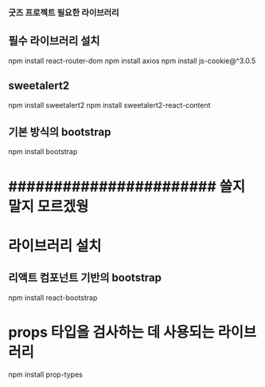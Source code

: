 ### 굿즈 프로젝트 필요한 라이브러리 

## 필수 라이브러리 설치
npm install react-router-dom
npm install axios
npm install js-cookie@^3.0.5

## sweetalert2
npm install sweetalert2
npm install sweetalert2-react-content

## 기본 방식의  bootstrap
npm install bootstrap



# ####################### 쓸지 말지 모르겠웡 #######################
# 라이브러리 설치
## 리액트 컴포넌트 기반의 bootstrap
npm install react-bootstrap

# props 타입을 검사하는 데 사용되는 라이브러리
npm install prop-types

